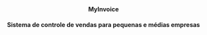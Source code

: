 <center><b>MyInvoice</b></center>
<center><h4>Sistema de controle de vendas para pequenas e médias empresas</h4></center>
